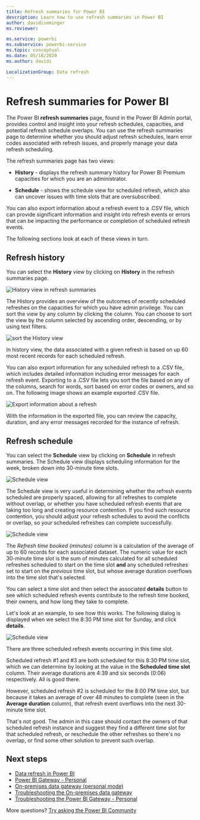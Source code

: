 ```yaml
---
title: Refresh summaries for Power BI
description: Learn how to use refresh summaries in Power BI
author: davidiseminger
ms.reviewer: 

ms.service: powerbi
ms.subservice: powerbi-service
ms.topic: conceptual
ms.date: 05/18/2020
ms.author: davidi

LocalizationGroup: Data refresh
---
```


# Refresh summaries for Power BI

The Power BI **refresh summaries** page, found in the Power BI Admin portal, provides control and insight into your refresh schedules, capacities, and potential refresh schedule overlaps. You can use the refresh summaries page to determine whether you should adjust refresh schedules, learn error codes associated with refresh issues, and properly manage your data refresh scheduling. 

The refresh summaries page has two views:

* **History** - displays the refresh summary history for Power BI Premium capacities for which you are an administrator.

* **Schedule** - shows the schedule view for scheduled refresh, which also can uncover issues with time slots that are oversubscribed.

You can also export information about a refresh event to a .CSV file, which can provide significant information and insight into refresh events or errors that can be impacting the performance or completion of scheduled refresh events.

The following sections look at each of these views in turn. 

## Refresh history

You can select the **History** view by clicking on **History** in the refresh summaries page.

![History view in refresh summaries](media/refresh-summaries/refresh-summaries-01a.jpg)

The History provides an overview of the outcomes of recently scheduled refreshes on the capacities for which you have admin privilege. You can sort the view by any column by clicking the column. You can choose to sort the view by the column selected by ascending order, descending, or by using text filters.

![sort the History view](media/refresh-summaries/refresh-summaries-01b.jpg)

In history view, the data associated with a given refresh is based on up 60 most recent records for each scheduled refresh.

You can also export information for any scheduled refresh to a .CSV file, which includes detailed information including error messages for each refresh event. Exporting to a .CSV file lets you sort the file based on any of the columns, search for words, sort based on error codes or owners, and so on. The following image shows an example exported .CSV file. 

![Export information about a refresh](media/refresh-summaries/refresh-summaries-05.jpg)

With the information in the exported file, you can review the capacity, duration, and any error messages recorded for the instance of refresh. 


## Refresh schedule

You can select the **Schedule** view by clicking on **Schedule** in refresh summaries. The Schedule view displays scheduling information for the week, broken down into 30-minute time slots. 

![Schedule view](media/refresh-summaries/refresh-summaries-02a.jpg)

The Schedule view is very useful in determining whether the refresh events scheduled are properly spaced, allowing for all refreshes to complete without overlap, or whether you have scheduled refresh events that are taking too long and creating resource contention. If you find such resource contention, you should adjust your refresh schedules to avoid the conflicts or overlap, so your scheduled refreshes can complete successfully. 

![Schedule view](media/refresh-summaries/refresh-summaries-02.jpg)

The *Refresh time booked (minutes)* column is a calculation of the average of up to 60 records for each associated dataset. The numeric value for each 30-minute time slot is the sum of minutes calculated for all scheduled refreshes scheduled to start on the time slot **and** any scheduled refreshes set to start on the *previous* time slot, but whose average duration overflows into the time slot that's selected.

You can select a time slot and then select the associated **details** button to see which scheduled refresh events contribute to the refresh time booked, their owners, and how long they take to complete.

Let's look at an example, to see how this works. The following dialog is displayed when we select the 8:30 PM time slot for Sunday, and click **details**.

![Schedule view](media/refresh-summaries/refresh-summaries-04.jpg)

There are three scheduled refresh events occurring in this time slot. 

Scheduled refresh #1 and #3 are both scheduled for this 8:30 PM time slot, which we can determine by looking at the value in the **Scheduled time slot** column. Their average durations are 4:39 and six seconds (0:06) respectively. All is good there.

However, scheduled refresh #2 is scheduled for the 8:00 PM time slot, but because it takes an average of over 48 minutes to complete (seen in the **Average duration** column), that refresh event overflows into the next 30-minute time slot. 

That's not good. The admin in this case should contact the owners of that scheduled refresh instance and suggest they find a different time slot for that scheduled refresh, or reschedule the other refreshes so there's no overlap, or find some other solution to prevent such overlap. 


## Next steps

- [Data refresh in Power BI](refresh-data.md)  
- [Power BI Gateway - Personal](service-gateway-personal-mode.md)  
- [On-premises data gateway (personal mode)](service-gateway-onprem.md)  
- [Troubleshooting the On-premises data gateway](service-gateway-onprem-tshoot.md)  
- [Troubleshooting the Power BI Gateway - Personal](service-admin-troubleshooting-power-bi-personal-gateway.md)  

More questions? [Try asking the Power BI Community](https://community.powerbi.com/)